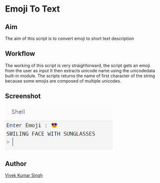 # Emoji To Text

## Aim
The aim of this script is to convert emoji to short text description

## Workflow
The working of this script is very straighforward, the script gets an emoji from the user as input
It then extracts unicode name using the unicodedata built-in module.
The scripts returns the name of first character of the string because some emojis are composed of multiple unicodes.

## Screenshot

![](./Images/Screenshot.png)

## Author
[Vivek Kumar Singh](https://github.com/vivekthedev)
